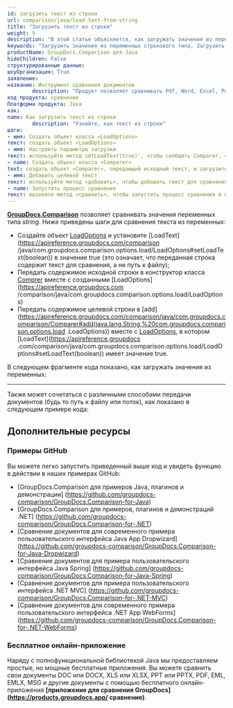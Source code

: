 ```yaml
---
id: загрузить текст из строки
url: comparison/java/load-text-from-string
title: "Загрузить текст из строки"
weight: 5
description: "В этой статье объясняется, как загружать значения из переменных строкового типа при использовании GroupDocs.Comparison для Java."
keywords: "Загрузить значения из переменных строкового типа, Загрузить текст с помощью GroupDocs.Comparison"
productName: GroupDocs.Comparison для Java
hideChildren: False
структурированные данные:
шоуОрганизация: True
заявление:
название: Инструмент сравнения документов
        description: "Продукт позволяет сравнивать Pdf, Word, Excel, PowerPoint, AutoCad, Image, Code и многие другие форматы файлов. API сравнения также поддерживает принятие или отклонение изменений, извлечение информации о документе и создание отчета о сравнении."
код продукта: сравнение
Платформа продукта: Java
как:
name: Как загрузить текст из строки
        description: "Узнайте, как текст из строки"
шаги:
- имя: Создать объект класса «LoadOptions»
текст: создать объект «LoadOptions»
- имя: Настроить параметры загрузки
текст: используйте метод setLoadText(true)', чтобы сообщить Comparer, что аргумент конструктора будет исходным текстом
- name: Создать объект класса «Comparer»
text: создать объект «Comparer», передающий исходный текст, и загрузить параметры в качестве аргументов конструктора.
- имя: Добавить целевой текст
текст: используйте метод «добавить», чтобы добавить текст для сравнения и загрузки параметров
- name: Запустить процесс сравнения
текст: вызовите метод «сравнить», чтобы запустить процесс сравнения и получить путь к результирующему документу.
---
```

[**GroupDocs.Comparison**](https://products.groupdocs.com/comparison/java) позволяет сравнивать значения переменных типа *string*.
Ниже приведены шаги для сравнения текста из переменных:

* Создайте объект [LoadOptions](https://apireference.groupdocs.com/comparison/java/com.groupdocs.comparison.options.load/LoadOptions) и установите [LoadText](https://apireference.groupdocs.com/comparison /java/com.groupdocs.comparison.options.load/LoadOptions#setLoadText(boolean)) в значение true (это означает, что переданная строка содержит текст для сравнения, а не путь к файлу);
* Передать содержимое исходной строки в конструктор класса [Comprer](https://apireference.groupdocs.com/comparison/java/com.groupdocs.comparison/Comparer) вместе с созданными [LoadOptions](https://apireference.groupdocs.com /comparison/java/com.groupdocs.comparison.options.load/LoadOptions)
* Передать содержимое целевой строки в [add](https://apireference.groupdocs.com/comparison/java/com.groupdocs.comparison/Comparer#add(java.lang.String,%20com.groupdocs.comparison.options.load .LoadOptions)) вместе с [LoadOptions](https://apireference.groupdocs.com/comparison/java/com.groupdocs.comparison.options.load/LoadOptions), в котором [LoadText](https://apireference.groupdocs .com/comparison/java/com.groupdocs.comparison.options.load/LoadOptions#setLoadText(boolean)) имеет значение true.

В следующем фрагменте кода показано, как загружать значения из переменных:

<script src="https://gist.github.com/groupdocs-comparison-gists/425813e53c5d5fb0fd54bd7cbdbbc8cb.js"></script>
---

Также может сочетаться с различными способами передачи документов (будь то путь к файлу или поток), как показано в следующем примере кода:

<script src="https://gist.github.com/groupdocs-comparison-gists/c600672647eab7f9c38ec9bd77466e67.js"></script>

## Дополнительные ресурсы

### Примеры GitHub
Вы можете легко запустить приведенный выше код и увидеть функцию в действии в наших примерах GitHub:

* [GroupDocs.Comparison для примеров Java, плагинов и демонстрации] (https://github.com/groupdocs-comparison/GroupDocs.Comparison-for-Java)
* [GroupDocs.Comparison для примеров, плагинов и демонстраций .NET] (https://github.com/groupdocs-comparison/GroupDocs.Comparison-for-.NET)
* [Сравнение документов для современного примера пользовательского интерфейса Java App Dropwizard] (https://github.com/groupdocs-comparison/GroupDocs.Comparison-for-Java-Dropwizard)
* [Сравнение документов для примера пользовательского интерфейса Java Spring] (https://github.com/groupdocs-comparison/GroupDocs.Comparison-for-Java-Spring)
* [Сравнение документов для примера пользовательского интерфейса .NET MVC] (https://github.com/groupdocs-comparison/GroupDocs.Comparison-for-.NET-MVC)
* [Сравнение документов для современного примера пользовательского интерфейса .NET App WebForms] (https://github.com/groupdocs-comparison/GroupDocs.Comparison-for-.NET-WebForms)


### Бесплатное онлайн-приложение
Наряду с полнофункциональной библиотекой Java мы предоставляем простые, но мощные бесплатные приложения.
Вы можете сравнить свои документы DOC или DOCX, XLS или XLSX, PPT или PPTX, PDF, EML, EMLX, MSG и другие документы с помощью бесплатного онлайн-приложения **[приложение для сравнения GroupDocs] (https://products.groupdocs.app/ сравнение)**.

